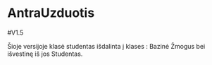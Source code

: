 # AntraUzduotis

#V1.5 

Šioje versijoje klasė studentas išdalinta į klases : Bazinė Žmogus bei išvestinę iš jos Studentas.
